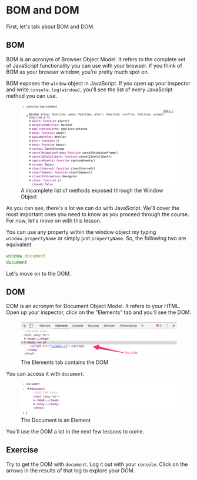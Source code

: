 # BOM and DOM

First, let's talk about BOM and DOM.

## BOM

BOM is an acronym of Browser Object Model. It refers to the complete set of JavaScript functionality you can use with your browser. If you think of BOM as your browser window, you're pretty much spot on.

BOM exposes the `window` object in JavaScript. If you open up your inspector and write `console.log(window)`, you'll see the list of every JavaScript method you can use.

<figure>
  <img src="../../images/02/dom-and-bom/window.png" alt="A incomplete list of methods exposed through the Window Object">
  <figcaption>A incomplete list of methods exposed through the Window Object</figcaption>
</figure>

As you can see, there's a lot we can do with JavaScript. We'll cover the most important ones you need to know as you proceed through the course. For now, let's move on with this lesson.

You can use any property within the window object my typing `window.propertyName` or simply just `propertyName`. So, the following two are equivalent

```js
window.document
document
```

Let's move on to the DOM.

## DOM

DOM is an acronym for Document Object Model. It refers to your HTML. Open up your inspector, click on the "Elements" tab and you'll see the DOM.

<figure>
  <img src="../../images/02/dom-and-bom/dom.png" alt="The Elements tab contains the DOM">
  <figcaption>The Elements tab contains the DOM</figcaption>
</figure>

You can access it with `document`.

<figure>
  <img src="../../images/02/dom-and-bom/document.png" alt="The Document is an Element">
  <figcaption>The Document is an Element</figcaption>
</figure>

You'll use the DOM a lot in the next few lessons to come.

## Exercise

Try to get the DOM with `document`. Log it out with your `console`. Click on the arrows in the results of that log to explore your DOM.
